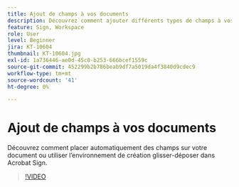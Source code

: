 ```yaml
---
title: Ajout de champs à vos documents
description: Découvrez comment ajouter différents types de champs à vos documents
feature: Sign, Workspace
role: User
level: Beginner
jira: KT-10604
thumbnail: KT-10604.jpg
exl-id: 1a736446-ae0d-45c0-b253-666bcef1559c
source-git-commit: 452299b2b786beab9df7a5019da4f3840d9cdec9
workflow-type: tm+mt
source-wordcount: '41'
ht-degree: 0%

---
```


# Ajout de champs à vos documents

Découvrez comment placer automatiquement des champs sur votre document ou utiliser l’environnement de création glisser-déposer dans Acrobat Sign.

>[!VIDEO](https://video.tv.adobe.com/v/346620?quality=12&learn=on&hidetitle=true)
